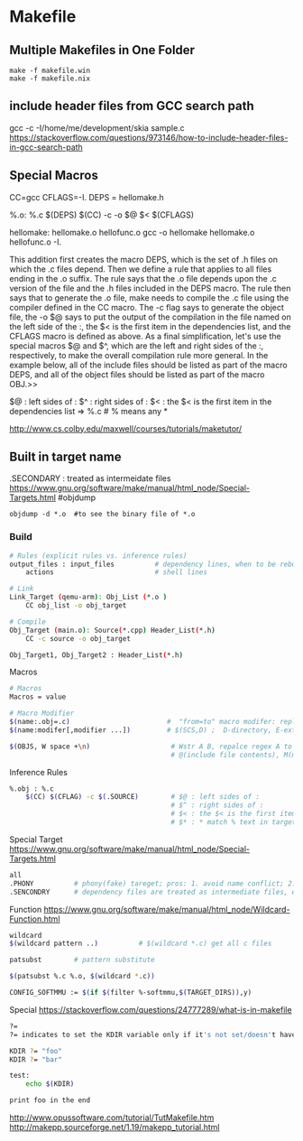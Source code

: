 # Makefile

## Multiple Makefiles in One Folder
```
make -f makefile.win
make -f makefile.nix
```

## include header files from GCC search path
gcc -c -I/home/me/development/skia sample.c
<https://stackoverflow.com/questions/973146/how-to-include-header-files-in-gcc-search-path>

## Special Macros
CC=gcc
CFLAGS=-I.
DEPS = hellomake.h

%.o: %.c $(DEPS)
    $(CC) -c -o $@ $< $(CFLAGS)

hellomake: hellomake.o hellofunc.o
    gcc -o hellomake hellomake.o hellofunc.o -I.

This addition first creates the macro DEPS, which is the set of .h files on which the .c files depend. Then we define a rule that applies to all files ending in the .o suffix. The rule says that the .o file depends upon the .c version of the file and the .h files included in the DEPS macro. The rule then says that to generate the .o file, make needs to compile the .c file using the compiler defined in the CC macro. The -c flag says to generate the object file, the -o $@ says to put the output of the compilation in the file named on the left side of the :, the $< is the first item in the dependencies list, and the CFLAGS macro is defined as above.  As a final simplification, let's use the special macros $@ and $^, which are the left and right sides of the :, respectively, to make the overall compilation rule more general. In the example below, all of the include files should be listed as part of the macro DEPS, and all of the object files should be listed as part of the macro OBJ.>>

$@ : left sides of :
$^ : right sides of :
$< : the $< is the first item in the dependencies list => %.c           # % means any *

<http://www.cs.colby.edu/maxwell/courses/tutorials/maketutor/>

## Built in target name
.SECONDARY : treated as intermeidate files
<https://www.gnu.org/software/make/manual/html_node/Special-Targets.html>
#objdump

```
objdump -d *.o  #to see the binary file of *.o
```

### Build
```bash
# Rules (explicit rules vs. inference rules)
output_files : input_files          # dependency lines, when to be rebuilt; target : sources
    actions                         # shell lines
```

```bash
# Link
Link_Target (qemu-arm): Obj_List (*.o )
    CC obj_list -o obj_target

# Compile
Obj_Target (main.o): Source(*.cpp) Header_List(*.h)
    CC -c source -o obj_target

Obj_Target1, Obj_Target2 : Header_List(*.h)
```

Macros
```bash
# Macros
Macros = value

# Macro Modifier
$(name:.obj=.c)                        #  "from=to" macro modifer: replace "from" text in expansion of OBJS with the "to" text
$(name:modifer[,modifier ...])         # $(SCS,D) ;  D-directory, E-extension, F-filename

$(OBJS, W space +\n)                    # Wstr A B, repalce regex A to regex B
                                        # @(include file contents), M(member),N(non-member),LC(lower), S(substitute)
```

Inference Rules
```bash
%.obj : %.c
    $(CC) $(CFLAG) -c $(.SOURCE)        # $@ : left sides of :
                                        # $^ : right sides of :
                                        # $< : the $< is the first item in the dependencies list => %.c           # % means any *
                                        # $* : * match % text in target
```


Special Target
<https://www.gnu.org/software/make/manual/html_node/Special-Targets.html>

```bash
all
.PHONY          # phony(fake) tareget; pros: 1. avoid name conflict; 2. improve performance (all: prog1 prog2   .PHONY:all)
.SENCONDRY      # dependency files are treated as intermediate files, except they are automaticlly depleted     ; vs. .INTERMIDATE
```

Function
<https://www.gnu.org/software/make/manual/html_node/Wildcard-Function.html>

```bash
wildcard
$(wildcard pattern ..)          # $(wildcard *.c) get all c files

patsubst        # pattern substitute

$(patsubst %.c %.o, $(wildcard *.c))

CONFIG_SOFTMMU := $(if $(filter %-softmmu,$(TARGET_DIRS)),y)
```

Special
<https://stackoverflow.com/questions/24777289/what-is-in-makefile>
```bash
?=
?= indicates to set the KDIR variable only if it's not set/doesn't have a value.

KDIR ?= "foo"
KDIR ?= "bar"

test:
    echo $(KDIR)

print foo in the end
```
<http://www.opussoftware.com/tutorial/TutMakefile.htm>
<http://makepp.sourceforge.net/1.19/makepp_tutorial.html>



